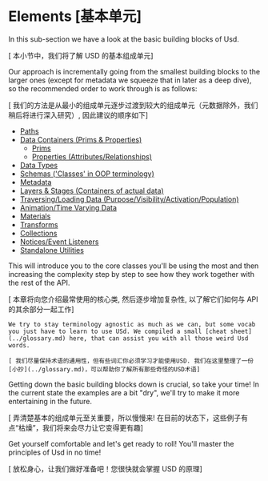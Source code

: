 # Elements [基本单元]
In this sub-section we have a look at the basic building blocks of Usd.

[ 本小节中，我们将了解 USD 的基本组成单元]

Our approach is incrementally going from the smallest building blocks to the larger ones (except for metadata we squeeze that in later as a deep dive), so the recommended order to work through is as follows:

[ 我们的方法是从最小的组成单元逐步过渡到较大的组成单元（元数据除外，我们稍后将进行深入研究）, 因此建议的顺序如下]

- [Paths](./path.md)
- [Data Containers (Prims & Properties)](./data_container.md)
    - [Prims](./prim.md)
    - [Properties (Attributes/Relationships)](./property.md)
- [Data Types](./data_type.md)
- [Schemas ('Classes' in OOP terminology)](./schemas.md)
- [Metadata](./metadata.md)
- [Layers & Stages (Containers of actual data)](./layer.md)
- [Traversing/Loading Data (Purpose/Visibility/Activation/Population)](./loading_mechanisms.md)
- [Animation/Time Varying Data](./animation.md)
- [Materials](./materials.md)
- [Transforms](./transform.md)
- [Collections](./collection.md)
- [Notices/Event Listeners](./notice.md)
- [Standalone Utilities](./standalone_utilities.md)

This will introduce you to the core classes you'll be using the most and then increasing the complexity step by step to see how they work together with the rest of the API.

[ 本章将向您介绍最常使用的核心类, 然后逐步增加复杂性, 以了解它们如何与 API 的其余部分一起工作]

~~~admonish tip title="Vocabulary/Terminology"
We try to stay terminology agnostic as much as we can, but some vocab you just have to learn to use USd. We compiled a small [cheat sheet](../glossary.md) here, that can assist you with all those weird Usd words.

[ 我们尽量保持术语的通用性，但有些词汇你必须学习才能使用USD. 我们在这里整理了一份[小抄](../glossary.md)，可以帮助你了解所有那些奇怪的USD术语]
~~~

Getting down the basic building blocks down is crucial, so take your time! In the current state the examples are a bit "dry", we'll try to make it more entertaining in the future.

[ 弄清楚基本的组成单元至关重要，所以慢慢来! 在目前的状态下，这些例子有点“枯燥”，我们将来会尽力让它变得更有趣]

Get yourself comfortable and let's get ready to roll! You'll master the principles of Usd in no time!

[ 放松身心，让我们做好准备吧！您很快就会掌握 USD 的原理]